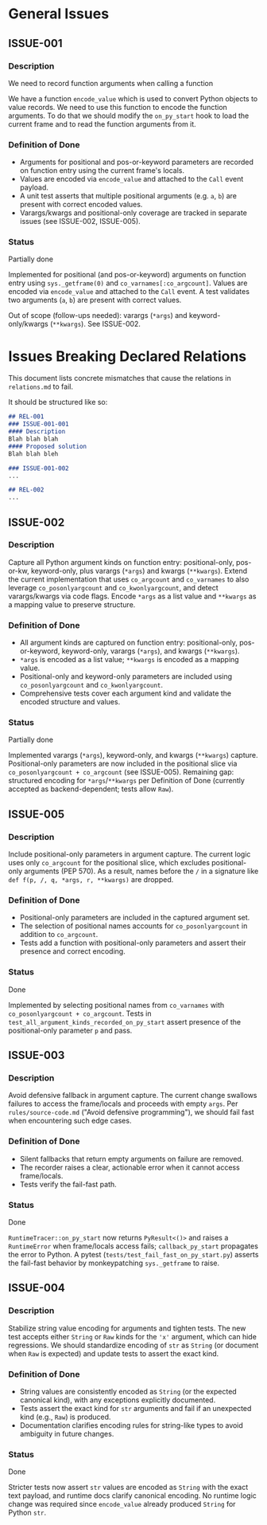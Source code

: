 # General Issues

## ISSUE-001
### Description
We need to record function arguments when calling a function

We have a function `encode_value` which is used to convert Python objects to value records. We need to use this function to encode the function arguments. To do that we should modify the `on_py_start` hook to load the current frame and to read the function arguments from it.

### Definition of Done
- Arguments for positional and pos-or-keyword parameters are recorded on function entry using the current frame's locals.
- Values are encoded via `encode_value` and attached to the `Call` event payload.
- A unit test asserts that multiple positional arguments (e.g. `a`, `b`) are present with correct encoded values.
- Varargs/kwargs and positional-only coverage are tracked in separate issues (see ISSUE-002, ISSUE-005).

### Status
Partially done

Implemented for positional (and pos-or-keyword) arguments on function entry using
`sys._getframe(0)` and `co_varnames[:co_argcount]`. Values are encoded via
`encode_value` and attached to the `Call` event. A test validates two arguments
(`a`, `b`) are present with correct values.

Out of scope (follow-ups needed): varargs (`*args`) and keyword-only/kwargs
(`**kwargs`). See ISSUE-002.


# Issues Breaking Declared Relations

This document lists concrete mismatches that cause the relations in `relations.md` to fail.

It should be structured like so:
```md
## REL-001
### ISSUE-001-001
#### Description
Blah blah blah
#### Proposed solution
Blah blah bleh

### ISSUE-001-002
...

## REL-002
...
```

## ISSUE-002
### Description
Capture all Python argument kinds on function entry: positional-only,
pos-or-kw, keyword-only, plus varargs (`*args`) and kwargs (`**kwargs`). Extend
the current implementation that uses `co_argcount` and `co_varnames` to also
leverage `co_posonlyargcount` and `co_kwonlyargcount`, and detect varargs/kwargs
via code flags. Encode `*args` as a list value and `**kwargs` as a mapping value
to preserve structure.

### Definition of Done
- All argument kinds are captured on function entry: positional-only, pos-or-keyword, keyword-only, varargs (`*args`), and kwargs (`**kwargs`).
- `*args` is encoded as a list value; `**kwargs` is encoded as a mapping value.
- Positional-only and keyword-only parameters are included using `co_posonlyargcount` and `co_kwonlyargcount`.
- Comprehensive tests cover each argument kind and validate the encoded structure and values.

### Status
Partially done

Implemented varargs (`*args`), keyword-only, and kwargs (`**kwargs`) capture.
Positional-only parameters are now included in the positional slice via
`co_posonlyargcount + co_argcount` (see ISSUE-005). Remaining gap: structured
encoding for `*args`/`**kwargs` per Definition of Done (currently accepted as
backend-dependent; tests allow `Raw`).

## ISSUE-005
### Description
Include positional-only parameters in argument capture. The current logic uses
only `co_argcount` for the positional slice, which excludes positional-only
arguments (PEP 570). As a result, names before the `/` in a signature like
`def f(p, /, q, *args, r, **kwargs)` are dropped.

### Definition of Done
- Positional-only parameters are included in the captured argument set.
- The selection of positional names accounts for `co_posonlyargcount` in addition to `co_argcount`.
- Tests add a function with positional-only parameters and assert their presence and correct encoding.

### Status
Done

Implemented by selecting positional names from `co_varnames` with
`co_posonlyargcount + co_argcount`. Tests in `test_all_argument_kinds_recorded_on_py_start`
assert presence of the positional-only parameter `p` and pass.

## ISSUE-003
### Description
Avoid defensive fallback in argument capture. The current change swallows
failures to access the frame/locals and proceeds with empty `args`. Per
`rules/source-code.md` ("Avoid defensive programming"), we should fail fast when
encountering such edge cases.

### Definition of Done
- Silent fallbacks that return empty arguments on failure are removed.
- The recorder raises a clear, actionable error when it cannot access frame/locals.
- Tests verify the fail-fast path.

### Status
Done

`RuntimeTracer::on_py_start` now returns `PyResult<()>` and raises a
`RuntimeError` when frame/locals access fails; `callback_py_start` propagates
the error to Python. A pytest (`tests/test_fail_fast_on_py_start.py`) asserts
the fail-fast behavior by monkeypatching `sys._getframe` to raise.

## ISSUE-004
### Description
Stabilize string value encoding for arguments and tighten tests. The new test
accepts either `String` or `Raw` kinds for the `'x'` argument, which can hide
regressions. We should standardize encoding of `str` as `String` (or document
when `Raw` is expected) and update tests to assert the exact kind.

### Definition of Done
- String values are consistently encoded as `String` (or the expected canonical kind), with any exceptions explicitly documented.
- Tests assert the exact kind for `str` arguments and fail if an unexpected kind (e.g., `Raw`) is produced.
- Documentation clarifies encoding rules for string-like types to avoid ambiguity in future changes.

### Status
Done

Stricter tests now assert `str` values are encoded as `String` with the exact text payload, and runtime docs clarify canonical encoding. No runtime logic change was required since `encode_value` already produced `String` for Python `str`.
